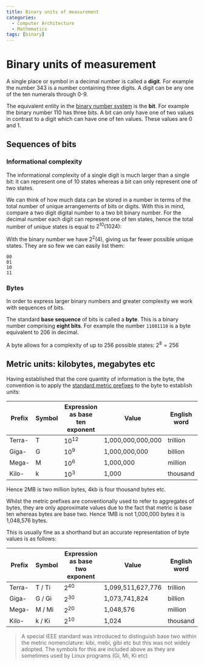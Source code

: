 ```yaml
---
title: Binary units of measurement
categories:
  - Computer Architecture
  - Mathematics
tags: [binary]
---
```


# Binary units of measurement

A single place or symbol in a decimal number is called a **digit**. For example
the number 343 is a number containing three digits. A digit can be any one of
the ten numerals through 0-9.

The equivalent entity in the
[binary number system](/Electronics_and_Hardware/Binary/Binary_number_system.md)
is the **bit**. For example the binary number 110 has three bits. A bit can only
have one of two values in contrast to a digit which can have one of ten values.
These values are 0 and 1.

## Sequences of bits

### Informational complexity

The informational complexity of a single digit is much larger than a single bit:
it can represent one of 10 states whereas a bit can only represent one of two
states.

We can think of how much data can be stored in a number in terms of the total
number of unique arrangements of bits or digits. With this in mind, compare a
two digit digital number to a two bit binary number. For the decimal number each
digit can represent one of ten states, hence the total number of unique states
is equal to $2^{10} (1024)$:

With the binary number we have $2^{2} (4)$, giving us far fewer possible unique
states. They are so few we can easily list them:

```
00
01
10
11
```

### Bytes

In order to express larger binary numbers and greater complexity we work with
sequences of bits.

The standard **base sequence** of bits is called a **byte**. This is a binary
number comprising **eight bits**. For example the number `11001110` is a byte
equivalent to 206 in decimal.

A byte allows for a complexity of up to 256 possible states: $2^{8} = 256$

## Metric units: kilobytes, megabytes etc

Having established that the core quantity of information is the byte, the
convention is to apply the
[standard metric prefixes](/Electronics_and_Hardware/Prefixes_for_units_of_electrical_measurement.md)
to the byte to establish units:

| Prefix | Symbol | Expression as base ten exponent | Value             | English word |
| ------ | ------ | ------------------------------- | ----------------- | ------------ |
| Terra- | T      | $10^{12}$                       | 1,000,000,000,000 | trillion     |
| Giga-  | G      | $10^9$                          | 1,000,000,000     | billion      |
| Mega-  | M      | $10^6$                          | 1,000,000         | million      |
| Kilo-  | k      | $10^3$                          | 1,000             | thousand     |

Hence 2MB is two million bytes, 4kb is four thousand bytes etc.

Whilst the metric prefixes are conventionally used to refer to aggregates of
bytes, they are only approximate values due to the fact that metric is base ten
whereas bytes are base two. Hence 1MB is not 1,000,000 bytes it is 1,048,576
bytes.

This is usually fine as a shorthand but an accurate representation of byte
values is as follows:

| Prefix | Symbol | Expression as base two exponent | Value             | English word |
| ------ | ------ | ------------------------------- | ----------------- | ------------ |
| Terra- | T / Ti | $2^{40}$                        | 1,099,511,627,776 | trillion     |
| Giga-  | G / Gi | $2^{30}$                        | 1,073,741,824     | billion      |
| Mega-  | M / Mi | $2^{20}$                        | 1,048,576         | million      |
| Kilo-  | k / Ki | $2^{10}$                        | 1,024             | thousand     |

> A special IEEE standard was introduced to distinguish base two within the
> metric nomenclature: kibi, mebi, gibi etc but this was not widely adopted. The
> symbols for this are included above as they are sometimes used by Linux
> programs (Gi, Mi, Ki etc)
